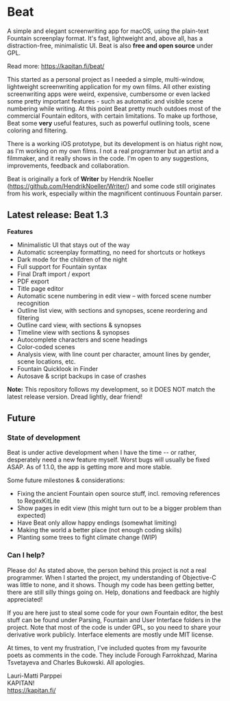 # Beat

A simple and elegant screenwriting app for macOS, using the plain-text Fountain screenplay format. It's fast, lightweight and, above all, has a distraction-free, minimalistic UI. Beat is also **free and open source** under GPL.

Read more: https://kapitan.fi/beat/

This started as a personal project as I needed a simple, multi-window, lightweight screenwriting application for my own films. All other existing screenwriting apps were weird, expensive, cumbersome or even lacked some pretty important features - such as automatic and visible scene numbering while writing. At this point Beat pretty much outdoes most of the commercial Fountain editors, with certain limitations. To make up forthose, Beat some **very** useful features, such as powerful outlining tools, scene coloring and filtering. 

There is a working iOS prototype, but its development is on hiatus right now, as I'm working on my own films. I not a real programmer but an artist and a filmmaker, and it really shows in the code. I'm open to any suggestions, improvements, feedback and collaboration. 

Beat is originally a fork of **Writer** by Hendrik Noeller (https://github.com/HendrikNoeller/Writer/) and some code still originates from his work, especially within the magnificent continuous Fountain parser.


## Latest release: Beat 1.3

**Features**
* Minimalistic UI that stays out of the way
* Automatic screenplay formatting, no need for shortcuts or hotkeys
* Dark mode for the children of the night
* Full support for Fountain syntax
* Final Draft import / export
* PDF export
* Title page editor
* Automatic scene numbering in edit view – with forced scene number recognition
* Outline list view, with sections and synopses, scene reordering and filtering
* Outline card view, with sections & synopses
* Timeline view with sections & synopses
* Autocomplete characters and scene headings
* Color-coded scenes
* Analysis view, with line count per character, amount lines by gender, scene locations, etc.
* Fountain Quicklook in Finder
* Autosave & script backups in case of crashes 

**Note:** This repository follows my development, so it DOES NOT match the latest release version. Dread lightly, dear friend!

## Future

### State of development

Beat is under active development when I have the time -- or rather, desperately need a new feature myself. Worst bugs will usually be fixed ASAP. As of 1.1.0, the app is getting more and more stable.

Some future milestones & considerations:

* Fixing the ancient Fountain open source stuff, incl. removing references to RegexKitLite
* Show pages in edit view (this might turn out to be a bigger problem than expected)
* Have Beat only allow happy endings (somewhat limiting)
* Making the world a better place (not enough coding skills)
* Planting some trees to fight climate change (WIP)

### Can I help?

Please do! As stated above, the person behind this project is not a real programmer. When I started the project, my understanding of Objective-C was little to none, and it shows. Though my code has been getting better, there are still silly things going on. Help, donations and feedback are highly appreciated! 

If you are here just to steal some code for your own Fountain editor, the best stuff can be found under Parsing, Fountain and User Interface folders in the project. Note that most of the code is under GPL, so you need to share your derivative work publicly. Interface elements are mostly unde MIT license. 

At times, to vent my frustration, I've included quotes from my favourite poets as comments in the code. They include Forough Farrokhzad, Marina Tsvetayeva and Charles Bukowski. All apologies.

Lauri-Matti Parppei  
KAPITAN!  
https://kapitan.fi/
